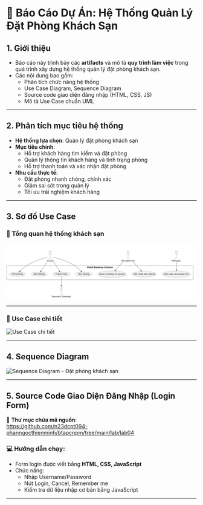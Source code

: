 # 📘 Báo Cáo Dự Án: Hệ Thống Quản Lý Đặt Phòng Khách Sạn

## 1. Giới thiệu

- Báo cáo này trình bày các **artifacts** và mô tả **quy trình làm việc** trong quá trình xây dựng hệ thống quản lý đặt phòng khách sạn.
- Các nội dung bao gồm:
  - Phân tích chức năng hệ thống
  - Use Case Diagram, Sequence Diagram
  - Source code giao diện đăng nhập (HTML, CSS, JS)
  - Mô tả Use Case chuẩn UML

---

## 2. Phân tích mục tiêu hệ thống

- **Hệ thống lựa chọn**: Quản lý đặt phòng khách sạn
- **Mục tiêu chính**:
  - Hỗ trợ khách hàng tìm kiếm và đặt phòng
  - Quản lý thông tin khách hàng và tình trạng phòng
  - Hỗ trợ thanh toán và xác nhận đặt phòng
- **Nhu cầu thực tế**:
  - Đặt phòng nhanh chóng, chính xác
  - Giảm sai sót trong quản lý
  - Tối ưu trải nghiệm khách hàng

---

## 3. Sơ đồ Use Case

### 📌 Tổng quan hệ thống khách sạn
![Use Case Tổng quan](https://github.com/n23dcpt094-phanngocthienminh/btapcnpm/blob/main/lab/lab02_usecase/use_case.png?raw=true)

---

### 📌 Use Case chi tiết
![Use Case chi tiết](../lab/lab03_ATM%20mini/USecaselab3.png)

---

## 4. Sequence Diagram
![Sequence Diagram - Đặt phòng khách sạn](../lab/lab03_ATM%20mini/Sqlab3.png)


---

## 5. Source Code Giao Diện Đăng Nhập (Login Form)

📁 **Thư mục chứa mã nguồn**:  
https://github.com/n23dcpt094-phanngocthienminh/btapcnpm/tree/main/lab/lab04

### 💻 Hướng dẫn chạy:
- Form login được viết bằng **HTML, CSS, JavaScript**
- Chức năng:
  - Nhập Username/Password
  - Nút Login, Cancel, Remember me
  - Kiểm tra dữ liệu nhập cơ bản bằng JavaScript

---

